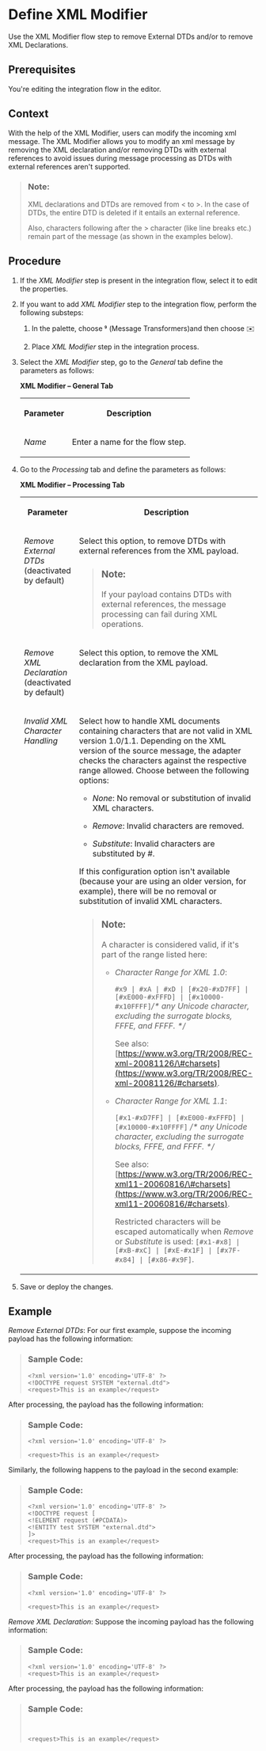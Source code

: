 <!-- loioaf16d64a4a1a4d23a4169ce1a6feee67 -->

<link rel="stylesheet" type="text/css" href="../css/sap-icons.css"/>

# Define XML Modifier

Use the XML Modifier flow step to remove External DTDs and/or to remove XML Declarations.



<a name="loioaf16d64a4a1a4d23a4169ce1a6feee67__prereq_mjd_gyq_25b"/>

## Prerequisites

You're editing the integration flow in the editor.



## Context

With the help of the XML Modifier, users can modify the incoming xml message. The XML Modifier allows you to modify an xml message by removing the XML declaration and/or removing DTDs with external references to avoid issues during message processing as DTDs with external references aren't supported.

> ### Note:  
> XML declarations and DTDs are removed from < to \>. In the case of DTDs, the entire DTD is deleted if it entails an external reference.
> 
> Also, characters following after the \> character \(like line breaks etc.\) remain part of the message \(as shown in the examples below\).



## Procedure

1.  If the *XML Modifier* step is present in the integration flow, select it to edit the properties.

2.  If you want to add *XML Modifier* step to the integration flow, perform the following substeps:

    1.  In the palette, choose <span class="SAP-icons"></span> \(Message Transformers\)and then choose :envelope:

    2.  Place *XML Modifier* step in the integration process.


3.  Select the *XML Modifier* step, go to the *General* tab define the parameters as follows:

    **XML Modifier – General Tab**


    <table>
    <tr>
    <th valign="top">

    Parameter
    
    </th>
    <th valign="top">

    Description
    
    </th>
    </tr>
    <tr>
    <td valign="top">
    
    *Name*
    
    </td>
    <td valign="top">
    
    Enter a name for the flow step.
    
    </td>
    </tr>
    </table>
    
4.  Go to the *Processing* tab and define the parameters as follows:

    **XML Modifier – Processing Tab**


    <table>
    <tr>
    <th valign="top">

    Parameter
    
    </th>
    <th valign="top">

    Description
    
    </th>
    </tr>
    <tr>
    <td valign="top">
    
    *Remove External DTDs* \(deactivated by default\)
    
    </td>
    <td valign="top">
    
    Select this option, to remove DTDs with external references from the XML payload.

    > ### Note:  
    > If your payload contains DTDs with external references, the message processing can fail during XML operations.


    
    </td>
    </tr>
    <tr>
    <td valign="top">
    
    *Remove XML Declaration* \(deactivated by default\)
    
    </td>
    <td valign="top">
    
    Select this option, to remove the XML declaration from the XML payload.
    
    </td>
    </tr>
    <tr>
    <td valign="top">
    
    *Invalid XML Character Handling*
    
    </td>
    <td valign="top">
    
    Select how to handle XML documents containing characters that are not valid in XML version 1.0/1.1. Depending on the XML version of the source message, the adapter checks the characters against the respective range allowed. Choose between the following options:

    -   *None*: No removal or substitution of invalid XML characters.

    -   *Remove*: Invalid characters are removed.

    -   *Substitute*: Invalid characters are substituted by \#.


    If this configuration option isn't available \(because your are using an older version, for example\), there will be no removal or substitution of invalid XML characters.

    > ### Note:  
    > A character is considered valid, if it's part of the range listed here:
    > 
    > -   *Character Range for XML 1.0*:
    > 
    >     `#x9 | #xA | #xD | [#x20-#xD7FF] | [#xE000-#xFFFD] | [#x10000-#x10FFFF]`*/\* any Unicode character, excluding the surrogate blocks, FFFE, and FFFF. \*/*
    > 
    >     See also: [https://www.w3.org/TR/2008/REC-xml-20081126/\#charsets](https://www.w3.org/TR/2008/REC-xml-20081126/#charsets).
    > 
    > -   *Character Range for XML 1.1*:
    > 
    >     `[#x1-#xD7FF] | [#xE000-#xFFFD] | [#x10000-#x10FFFF]` */\* any Unicode character, excluding the surrogate blocks, FFFE, and FFFF. \*/*
    > 
    >     See also: [https://www.w3.org/TR/2006/REC-xml11-20060816/\#charsets](https://www.w3.org/TR/2006/REC-xml11-20060816/#charsets).
    > 
    >     Restricted characters will be escaped automatically when *Remove* or *Substitute* is used: `[#x1-#x8] | [#xB-#xC] | [#xE-#x1F] | [#x7F-#x84] | [#x86-#x9F]`.


    
    </td>
    </tr>
    </table>
    
5.  Save or deploy the changes.




## Example

*Remove External DTDs*: For our first example, suppose the incoming payload has the following information:

> ### Sample Code:  
> ```
> <?xml version='1.0' encoding='UTF-8' ?>
> <!DOCTYPE request SYSTEM "external.dtd">
> <request>This is an example</request>
> 
> ```

After processing, the payload has the following information:

> ### Sample Code:  
> ```
> <?xml version='1.0' encoding='UTF-8' ?>
> 
> <request>This is an example</request>
> 
> ```

Similarly, the following happens to the payload in the second example:

> ### Sample Code:  
> ```
> <?xml version='1.0' encoding='UTF-8' ?>
> <!DOCTYPE request [
> <!ELEMENT request (#PCDATA)>
> <!ENTITY test SYSTEM "external.dtd">
> ]>
> <request>This is an example</request>
> 
> ```

After processing, the payload has the following information:

> ### Sample Code:  
> ```
> <?xml version='1.0' encoding='UTF-8' ?>
> 
> <request>This is an example</request>
> 
> ```

*Remove XML Declaration*: Suppose the incoming payload has the following information:

> ### Sample Code:  
> ```
> <?xml version='1.0' encoding='UTF-8' ?>
> <request>This is an example</request>
> 
> ```

After processing, the payload has the following information:

> ### Sample Code:  
> ```
> 
> 
> <request>This is an example</request>
> ```

